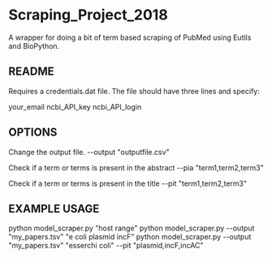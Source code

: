 # Scraping_Project_2018
A wrapper for doing a bit of term based scraping of PubMed using Eutils and BioPython.

README
-------
Requires a credentials.dat file.  The file should have three lines and specify:

your_email
ncbi_API_key
ncbi_API_login

OPTIONS
---------
Change the output file.
--output "outputfile.csv"

Check if a term or terms is present in the abstract
--pia "term1,term2,term3"

Check if a term or terms is present in the title
--pit "term1,term2,term3"

EXAMPLE USAGE
----------------
python model_scraper.py "host range"
python model_scraper.py --output "my_papers.tsv" "e coli plasmid incF"
python model_scraper.py --output "my_papers.tsv" "esserchi coli" --pit "plasmid,incF,incAC"
